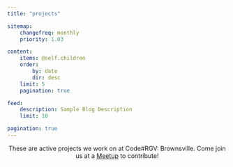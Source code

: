 ```yaml
---
title: "projects"

sitemap:
    changefreq: monthly
    priority: 1.03

content:
    items: @self.children
    order:
        by: date
        dir: desc
    limit: 5
    pagination: true

feed:
    description: Sample Blog Description
    limit: 10

pagination: true
---
```

<center>
These are active projects we work on at Code#RGV: Brownsville. Come join us at a <a href="http://codergvb.org/events">Meetup</a> to contribute!
</center>
